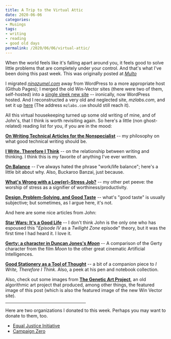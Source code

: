 ```yaml
---
title: A Trip to the Virtual Attic
date: 2020-06-06
categories:
- Musings
tags:
- writing
- reading
- good old days
permalink: /2020/06/06/virtual-attic/
---
```


When the world feels like it's falling apart around you, it feels good to solve little problems that are completely under your control. And that's what I've been doing this past week. This was originally posted at [*Multo*](https://multoghost.wordpress.com/2020/06/06/a-trip-to-the-virtual-attic/)

I migrated <a href="https://ninazumel.com/"><em>ninazumel.com</em></a> away from WordPress to a more appropriate host (Github Pages); I merged the old Win-Vector sites (there were two of them, self-hosted) into a <a href="https://win-vector.com/">single sleek new site</a> -- ironically, now WordPress hosted. And I reconstructed a very old and neglected site, <em>mzlabs.com</em>, and set it up <a href="https://johnmount.github.io/mzlabs/">here</a> (The address <code>mzlabs.com</code> should still reach it).

All this virtual housekeeping turned up some old writing of mine, and of John's, that I think is worth revisiting again. So here's a little (non ghost-related) reading list for you, if you are in the mood:

<a href="https://ninazumel.com/2012/09/04/on-writing-technical-articles-for-the-nonspecialist/"><strong>On Writing Technical Articles for the Nonspecialist</strong></a> -- my philosophy on what good technical writing should be.

<a href="https://ninazumel.com/2012/10/11/i-write-therefore-i-think/"><strong>I Write, Therefore I Think</strong></a> -- on the relationship between writing and thinking. I think this is my favorite of anything I've ever written.

<a href="https://ninazumel.com/2012/12/18/on-balance/"><strong>On Balance</strong></a> -- I've always hated the phrase "work/life balance"; here's a little bit about why. Also, Buckaroo Banzai, just because.

<a href="https://ninazumel.com/2013/01/05/whats-wrong-with-a-lower-stress-job/"><strong>What's Wrong with a Low(er)-Stress Job?</strong></a> -- my other pet peeve: the worship of stress as a signifier of worthiness/productivity.

<a href="https://ninazumel.com/2014/11/25/design-problem-solving-and-good-taste/"><strong>Design, Problem-Solving, and Good Taste</strong></a> -- what's "good taste" is usually subjective; but sometimes, as I argue here, it's not.

And here are some nice articles from John:

<a href="https://johnmount.github.io/mzlabs/JMWriting/StarWars.html"><strong>Star Wars: It's a Good Life</strong></a> -- I don't think John is the only one who has espoused this "<em>Episode IV</em> as a <em>Twilight Zone</em> episode" theory, but it was the first time I had heard it. I love it.

<a href="https://johnmount.github.io/mzlabs/JMWriting/Gerty.html"><strong>Gerty: a character in Duncan Jones's <em>Moon</em></strong></a> -- A comparison of the Gerty character from the film <em>Moon</em> to the other great cinematic Artificial Intelligences.

<a href="https://johnmount.github.io/mzlabs/JMWriting/Stationery.html"><strong>Good Stationery as a Tool of Thought</strong></a> -- a bit of a companion piece to <em>I Write, Therefore I Think</em>. Also, a peek at his pen and notebook collection. 

Also, check out some images from <a href="https://johnmount.github.io/mzlabs/GeneticArt/"><strong>The Genetic Art Project</strong></a>, an old algorithmic art project that produced, among other things, the featured image of this post (which is also the featured image of the new Win Vector site).

<hr width="50%/" />

Here are two organizations I donated to this week. Perhaps you may want to donate to them, too.

<ul>
	<li><a href="https://eji.org/">Equal Justice Initiative</a></li>
	<li><a href="https://www.joincampaignzero.org/#vision">Campaign Zero</a></li>
</ul>




